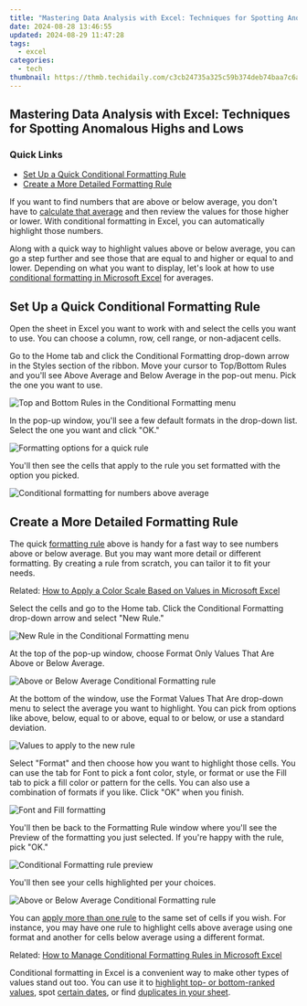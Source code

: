 ```yaml
---
title: "Mastering Data Analysis with Excel: Techniques for Spotting Anomalous Highs and Lows"
date: 2024-08-28 13:46:55
updated: 2024-08-29 11:47:28
tags:
  - excel
categories:
  - tech
thumbnail: https://thmb.techidaily.com/c3cb24735a325c59b374deb74baa7c6af50100c3f603092c99cb6f1def444289.jpg
---
```


## Mastering Data Analysis with Excel: Techniques for Spotting Anomalous Highs and Lows

### Quick Links

* [Set Up a Quick Conditional Formatting Rule](https://instagram-clips.techidaily.com/updated-2024-approved-mediamatters-size-your-content-for-stellar-instagram/)
* [Create a More Detailed Formatting Rule](https://extra-support.techidaily.com/updated-top-10-lightroom-alternatives-free-and-paid-filmora/)

 If you want to find numbers that are above or below average, you don't have to [calculate that average](https://win-able.techidaily.com/fixing-overwatch-startup-issues-how-to-get-rid-of-the-persistent-black-screen/) and then review the values for those higher or lower. With conditional formatting in Excel, you can automatically highlight those numbers.

 Along with a quick way to highlight values above or below average, you can go a step further and see those that are equal to and higher or equal to and lower. Depending on what you want to display, let's look at how to use [conditional formatting in Microsoft Excel](https://facebook-video-share.techidaily.com/updated-in-depth-asmr-video-insights/) for averages.

##  Set Up a Quick Conditional Formatting Rule

 Open the sheet in Excel you want to work with and select the cells you want to use. You can choose a column, row, cell range, or non-adjacent cells.

 Go to the Home tab and click the Conditional Formatting drop-down arrow in the Styles section of the ribbon. Move your cursor to Top/Bottom Rules and you'll see Above Average and Below Average in the pop-out menu. Pick the one you want to use.

![Top and Bottom Rules in the Conditional Formatting menu](https://static1.howtogeekimages.com/wordpress/wp-content/uploads/2022/08/TopBottomRulesAverage-ExcelHighlightAverage.png) 

 In the pop-up window, you'll see a few default formats in the drop-down list. Select the one you want and click "OK."

![Formatting options for a quick rule](https://static1.howtogeekimages.com/wordpress/wp-content/uploads/2022/08/RulesAverageFormat-ExcelHighlightAverage.png) 

 You'll then see the cells that apply to the rule you set formatted with the option you picked.

![Conditional formatting for numbers above average](https://static1.howtogeekimages.com/wordpress/wp-content/uploads/2022/08/QuickRuleAverage-ExcelHighlightAverage.png) 

##  Create a More Detailed Formatting Rule

 The quick [formatting rule](https://youtube-help.techidaily.com/manipulate-sound-rate-in-youtube-playback-for-2024/) above is handy for a fast way to see numbers above or below average. But you may want more detail or different formatting. By creating a rule from scratch, you can tailor it to fit your needs.

Related: [How to Apply a Color Scale Based on Values in Microsoft Excel](https://youtube-help.techidaily.com/manipulate-sound-rate-in-youtube-playback-for-2024/) 

 Select the cells and go to the Home tab. Click the Conditional Formatting drop-down arrow and select "New Rule."

![New Rule in the Conditional Formatting menu](https://static1.howtogeekimages.com/wordpress/wp-content/uploads/2022/08/ConditionalFormattingNewRule-ExcelHighlightAverage.png) 

 At the top of the pop-up window, choose Format Only Values That Are Above or Below Average.

![Above or Below Average Conditional Formatting rule](https://static1.howtogeekimages.com/wordpress/wp-content/uploads/2022/08/NewRuleAverage-ExcelHighlightAverage.png) 

 At the bottom of the window, use the Format Values That Are drop-down menu to select the average you want to highlight. You can pick from options like above, below, equal to or above, equal to or below, or use a standard deviation.

![Values to apply to the new rule](https://static1.howtogeekimages.com/wordpress/wp-content/uploads/2022/08/NewRule-ExcelHighlightAverage.png) 

 Select "Format" and then choose how you want to highlight those cells. You can use the tab for Font to pick a font color, style, or format or use the Fill tab to pick a fill color or pattern for the cells. You can also use a combination of formats if you like. Click "OK" when you finish.

![Font and Fill formatting](https://static1.howtogeekimages.com/wordpress/wp-content/uploads/2022/08/FontCellFormat-ExcelHighlightAverage.png) 

 You'll then be back to the Formatting Rule window where you'll see the Preview of the formatting you just selected. If you're happy with the rule, pick "OK."

![Conditional Formatting rule preview](https://static1.howtogeekimages.com/wordpress/wp-content/uploads/2022/08/NewRulePreview-ExcelHighlightAverage.png) 

 You'll then see your cells highlighted per your choices.

![Above or Below Average Conditional Formatting rule](https://static1.howtogeekimages.com/wordpress/wp-content/uploads/2022/08/NewRuleAverage-ExcelHighlightAverage.png) 

 You can [apply more than one rule](https://howto.techidaily.com/full-guide-how-to-fix-connection-is-not-private-on-tecno-spark-10-pro-drfone-by-drfone-fix-android-problems-fix-android-problems/) to the same set of cells if you wish. For instance, you may have one rule to highlight cells above average using one format and another for cells below average using a different format.

Related: [How to Manage Conditional Formatting Rules in Microsoft Excel](https://howto.techidaily.com/full-guide-how-to-fix-connection-is-not-private-on-tecno-spark-10-pro-drfone-by-drfone-fix-android-problems-fix-android-problems/) 

 Conditional formatting in Excel is a convenient way to make other types of values stand out too. You can use it to [highlight top- or bottom-ranked values](https://hardware-updates.techidaily.com/1722966983711-ultimate-solution-to-get-your-epson-et-4550-up-and-running-on-windows-with-proven-techniques/), spot [certain dates](https://fox-blue.techidaily.com/updated-2024-approved-ultimate-list-selecting-excellent-webcams-for-podcasts/), or find [duplicates in your sheet](https://instagram-clips.techidaily.com/how-to-share-igtv-videos-to-facebook-3-ways-for-2024/).

<ins class="adsbygoogle"
     style="display:block"
     data-ad-format="autorelaxed"
     data-ad-client="ca-pub-7571918770474297"
     data-ad-slot="1223367746"></ins>



<ins class="adsbygoogle"
     style="display:block"
     data-ad-client="ca-pub-7571918770474297"
     data-ad-slot="8358498916"
     data-ad-format="auto"
     data-full-width-responsive="true"></ins>
